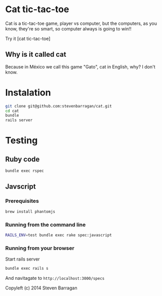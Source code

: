 Cat tic-tac-toe
===============

Cat is a tic-tac-toe game, player vs computer, but the computers, as you know, they're so smart, so computer always is going to win!!

Try it [cat tic-tac-toe]

Why is it called cat
--------------------

Because in México we call this game "Gato", cat in English, why? I don't know.

Instalation
===========

```sh
git clone git@github.com:stevenbarragan/cat.git
cd cat
bundle
rails server
```

Testing
=======

## Ruby code

```sh
bundle exec rspec
```
## Javscript

### Prerequisites
```sh
brew install phantomjs
```

### Running from the command line

```sh
RAILS_ENV=test bundle exec rake spec:javascript
```

### Running from your browser

Start rails server
```sh
bundle exec rails s
```
And navitagate to `http://localhost:3000/specs`


Copyleft (c) 2014 Steven Barragan
